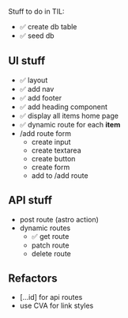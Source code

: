 Stuff to do in TIL:
- ✅ create db table
- ✅ seed db

## UI stuff
- ✅ layout
- ✅ add nav
- ✅ add footer
- ✅ add heading component
- ✅ display all items home page
- ✅ dynamic route for each **item**
- /add route form
  - create input
  - create textarea
  - create button
  - create form
  - add to /add route

## API stuff
- post route (astro action)
- dynamic routes
  - ✅ get route
  - patch route
  - delete route

## Refactors
- [...id] for api routes
- use CVA for link styles